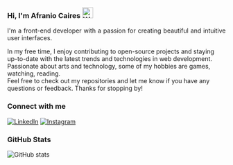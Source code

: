 
### Hi, I'm Afranio Caires <img src="https://raw.githubusercontent.com/Tarikul-Islam-Anik/Animated-Fluent-Emojis/master/Emojis/Hand%20gestures/Waving%20Hand%20Medium-Light%20Skin%20Tone.png" alt="Waving Hand Medium-Light Skin Tone" width="25" height="25" />

<p align="justify"> I'm a front-end developer with a passion for creating beautiful and intuitive user interfaces.
<br> 

In my free time, I enjoy contributing to open-source projects and staying up-to-date with the latest trends and technologies in web development. Passionate about arts and technology, some of my hobbies are games, watching, reading.
<br>
Feel free to check out my repositories and let me know if you have any questions or feedback. Thanks for stopping by!
</p>

<h3 align="left">Connect with me</h3>

[![LinkedIn](https://img.shields.io/badge/-LinkedIn-000?style=for-the-badge&logo=linkedin&logoColor=FFC100&color:FFF)](https://www.linkedin.com/in/afraniocaires/)
[![Instagram](https://img.shields.io/badge/-Gmail-000?style=for-the-badge&logo=gmail&logoColor=FFC100&color:FFF)](mailto:afraniomcaires@gmail.com)

<h3 align="left">GitHub Stats</h3>

![GitHub stats](https://github-readme-stats-git-masterrstaa-rickstaa.vercel.app/api?username=afraniocaires&hide_title=true&show_icons=true&include_all_commits=false&count_private=true&line_height=25&hide=issues&bg_color=000&title_color=FFc100&text_color=FFF&border_radius=3&border_color=36123c&icon_color=FFc100&theme=jolly)
<!--[![Most Used Languages](https://github-readme-stats-git-masterrstaa-rickstaa.vercel.app/api/top-langs/?username=elidianaandrade&line_height=10&card_width=290&layout=compact&hide_title=false&count_private=true&langs_count=4&show_icons=true&title_color=FF00F6&hide=html,css&bg_color=000&text_color=8B8B8B&border_radius=3&border_color=561760&count_private=true)](https://github.com/elidianaandrade/github-readme-stats)-->
<br>
<!-- [AfranioCaires's Stats](https://github-readme-stats.vercel.app/api?username=AfranioCaires&theme=default&show_icons=true&hide_border=true&count_private=true) 
### Stacks <img src="https://raw.githubusercontent.com/Tarikul-Islam-Anik/Animated-Fluent-Emojis/master/Emojis/Travel%20and%20places/High%20Voltage.png" alt="High Voltage" width="25" height="25" />
| Technology Group | Technologies |
| :---: | :---: |
| Languages | ![Javascript](https://img.shields.io/badge/-Javascript-22272e?logo=javascript) ![Typescript](https://img.shields.io/badge/-Typescript-22272e?logo=typescript) ![Python](https://img.shields.io/badge/-Python-22272e?logo=python) ![C++](https://img.shields.io/badge/-C++-22272e?logo=cplusplus)  ![php](https://img.shields.io/badge/-PHP-22272e?logo=php)|
| Version Control | ![Git](https://img.shields.io/badge/-Git-22272e?logo=git) ![GitHub](https://img.shields.io/badge/-GitHub-22272e?logo=github) |
| Frontend | ![React](https://img.shields.io/badge/-React-22272e?logo=react) ![Vue](https://img.shields.io/badge/-Vue-22272e?logo=vue.js) ![Next.js](https://img.shields.io/badge/-Next.js-22272e?logo=next.js) ![Redux](https://img.shields.io/badge/-Redux-22272e?logo=redux&logoColor=ba8fff) |
| Backend | ![Node.js](https://img.shields.io/badge/-Node.js-22272e?logo=node.js)  ![Docker](https://img.shields.io/badge/-Docker-22272e?logo=docker)|
| Styling | ![Sass](https://img.shields.io/badge/-Sass-22272e?logo=sass) ![Styled Components](https://img.shields.io/badge/-Styled%20Components-22272e?logo=styled-components) ![Tailwind CSS](https://img.shields.io/badge/-Tailwind%20CSS-22272e?logo=tailwind-css) |
| Deployment | ![Vercel](https://img.shields.io/badge/-Vercel-22272e?logo=vercel) ![Netlify](https://img.shields.io/badge/-Netlify-22272e?logo=netlify) |
| Package Managers | ![Pnpm](https://img.shields.io/badge/-Pnpm-22272e?logo=pnpm) ![Yarn](https://img.shields.io/badge/-Yarn-22272e?logo=yarn) ![NPM](https://img.shields.io/badge/-NPM-22272e?logo=npm) |
| Miscellaneous | ![Linux](https://img.shields.io/badge/-Linux-22272e?logo=linux) ![Markdown](https://img.shields.io/badge/-Markdown-22272e?logo=markdown) ![babel](https://img.shields.io/badge/-Babel-22272e?logo=babel) ![Vite](https://img.shields.io/badge/-Vite-22272e?logo=vite) ![webpack](https://img.shields.io/badge/-Webpack-22272e?logo=webpack) 
 ![Vue](https://img.shields.io/badge/-Vue-22272e?logo=vue.js)&nbsp;
![React Native](https://img.shields.io/badge/-React%20Native-22272e?logo=react)&nbsp;
![Expo](https://img.shields.io/badge/-Expo-22272e?logo=expo)&nbsp;
![Rust](https://img.shields.io/badge/-Rust-22272e?logo=rust)&nbsp;
![Cargo](https://img.shields.io/badge/-Cargo-22272e?logo=cargo)&nbsp;
![Go](https://img.shields.io/badge/-Go-22272e?logo=go)&nbsp;
-->
